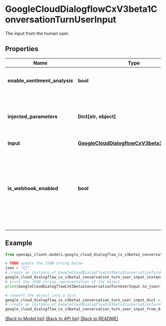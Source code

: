 # GoogleCloudDialogflowCxV3beta1ConversationTurnUserInput

The input from the human user.

## Properties

Name | Type | Description | Notes
------------ | ------------- | ------------- | -------------
**enable_sentiment_analysis** | **bool** | Whether sentiment analysis is enabled. | [optional] 
**injected_parameters** | **Dict[str, object]** | Parameters that need to be injected into the conversation during intent detection. | [optional] 
**input** | [**GoogleCloudDialogflowCxV3beta1QueryInput**](GoogleCloudDialogflowCxV3beta1QueryInput.md) |  | [optional] 
**is_webhook_enabled** | **bool** | If webhooks should be allowed to trigger in response to the user utterance. Often if parameters are injected, webhooks should not be enabled. | [optional] 

## Example

```python
from openapi_client.models.google_cloud_dialogflow_cx_v3beta1_conversation_turn_user_input import GoogleCloudDialogflowCxV3beta1ConversationTurnUserInput

# TODO update the JSON string below
json = "{}"
# create an instance of GoogleCloudDialogflowCxV3beta1ConversationTurnUserInput from a JSON string
google_cloud_dialogflow_cx_v3beta1_conversation_turn_user_input_instance = GoogleCloudDialogflowCxV3beta1ConversationTurnUserInput.from_json(json)
# print the JSON string representation of the object
print(GoogleCloudDialogflowCxV3beta1ConversationTurnUserInput.to_json())

# convert the object into a dict
google_cloud_dialogflow_cx_v3beta1_conversation_turn_user_input_dict = google_cloud_dialogflow_cx_v3beta1_conversation_turn_user_input_instance.to_dict()
# create an instance of GoogleCloudDialogflowCxV3beta1ConversationTurnUserInput from a dict
google_cloud_dialogflow_cx_v3beta1_conversation_turn_user_input_from_dict = GoogleCloudDialogflowCxV3beta1ConversationTurnUserInput.from_dict(google_cloud_dialogflow_cx_v3beta1_conversation_turn_user_input_dict)
```
[[Back to Model list]](../README.md#documentation-for-models) [[Back to API list]](../README.md#documentation-for-api-endpoints) [[Back to README]](../README.md)


